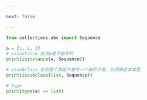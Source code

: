 ```yaml
---

next: false

---
```




<BlogInfo id="793"/>

```python
from collections.abc import Sequence

a = [1, 2, 3]
# isinstance 检测a是不是序列
print(isinstance(a, Sequence))

# issubclass 检测某个类是不是另一个类的子类，从而确定其类型
print(issubclass(list, Sequence))

# type
print(type(a) == list)

```



<ActionBox />
